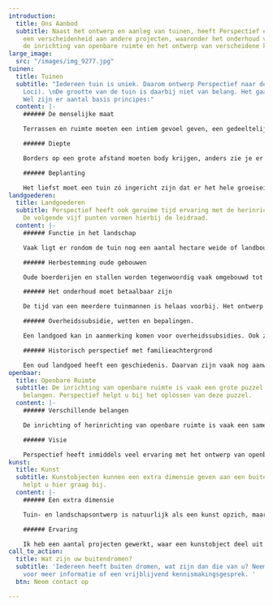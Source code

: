 ```yaml
---
introduction:
  title: Ons Aanbod
  subtitle: Naast het ontwerp en aanleg van tuinen, heeft Perspectief ervaring met
    een verscheidenheid aan andere projecten, waaronder het onderhoud van landgoederen,
    de inrichting van openbare ruimte en het ontwerp van verscheidene kunst concepten.
large_image:
  src: "/images/img_9277.jpg"
tuinen:
  title: Tuinen
  subtitle: "Iedereen tuin is uniek. Daarom ontwerp Perspectief naar de plek (Genus
    Loci). \nDe grootte van de tuin is daarbij niet van belang. Het gaat om uw ervaring.
    Wel zijn er aantal basis principes:"
  content: |-
    ###### De menselijke maat

    Terrassen en ruimte moeten een intiem gevoel geven, een gedeeltelijke beslotenheid en veiligheid.

    ###### Diepte

    Borders op een grote afstand moeten body krijgen, anders zie je er niets van. Borders van nabij hebben detaillering nodig zonder dat het priegelig wordt. Een tuin moet niet in een oogopslag te overzien zijn. Er moeten geheime of spannende ruimtes ontstaan.

    ###### Beplanting

    Het liefst moet een tuin zó ingericht zijn dat er het hele groeiseizoen iets bloeit. De kleuren moeten worden afgewisseld, maar ook de textuur van de plant. De groeiplaats speelt ook nog een rol - de lichtinval en grondsoort zijn van grote invloed.
landgoederen:
  title: Landgoederen
  subtitle: Perspectief heeft ook geruime tijd ervaring met de herinrichting van landgoederen.
    De volgende vijf punten vormen hierbij de leidraad.
  content: |-
    ###### Functie in het landschap

    Vaak ligt er rondom de tuin nog een aantal hectare weide of landbouwgrond met bijpassende singels, bosjes, en houtwallen.  De tuin moet niet vloeken met de omliggende cultuurgronden, maar moet samen tot een eenheid komen.

    ###### Herbestemming oude gebouwen

    Oude boerderijen en stallen worden tegenwoordig vaak omgebouwd tot kantoorruimtes of woonhuizen voor familieleden. De herinrichting van de omgeving is daarbij even belangrijk, zoals het uitzicht, de aanleg van een terras of het verbeteren van de toegangswegen.

    ###### Het onderhoud moet betaalbaar zijn

    De tijd van een meerdere tuinmannen is helaas voorbij. Het ontwerp moet dus zo ingericht zijn dat de eigenaar zijn landgoed goed kan onderhouden.

    ###### Overheidssubsidie, wetten en bepalingen.

    Een landgoed kan in aanmerking komen voor overheidssubsidies. Ook zijn er rood voor rood regelingen, pakketten voor het beheer voor weide gronden, houtwallen en poelen.  Het ontwerp dient hier rekening mee te houden.

    ###### Historisch perspectief met familieachtergrond

    Een oud landgoed heeft een geschiedenis. Daarvan zijn vaak nog aanwijzingen, zoals landschapsontwerpen en foto's, in de archieven terug te vinden. De kunst van deze projecten ligt vaak in een fris herontwerp, mogelijk gemaakt door het ruimere plantassortiment van tegenwoordig, maar met een duidelijk oogwenk naar het verleden.
openbaar:
  title: Openbare Ruimte
  subtitle: De inrichting van openbare ruimte is vaak een grote puzzel van verschillende
    belangen. Perspectief helpt u bij het oplossen van deze puzzel.
  content: |-
    ###### Verschillende belangen

    De inrichting of herinrichting van openbare ruimte is vaak een samenspel van verschillende belangen. De grond is eigendom van de gemeente of geeft het in beheer af aan een pachter, stichting of aan een vereniging. Bovendien is er vaak een bestemmingsplan, waaraan een ontwerper zich aan dient te houden. Ook de wensen en bedenken van omwonende tellen mee. Denk hierbij bijvoorbeeld aan geluid, licht en de bereikbaarheid.

    ###### Visie

    Perspectief heeft inmiddels veel ervaring met het ontwerp van openbare ruimte. Daarbij werk ik zowel individueel als in samenwerkingen met andere vakgenoten. Een visie staat hierbij centraal. Zo heeft het ontwerp van de Dorpsstraat in Diepenveen, als doel een landelijke uitstraling te creëren. De tuin van de moskee in Deventer heeft een duidelijke verwijzing naar het ontwerpschema van het Arabische grondplan.
kunst:
  title: Kunst
  subtitle: Kunstobjecten kunnen een extra dimensie geven aan een buitenruimte. Perspectief
    helpt u hier graag bij.
  content: |-
    ###### Een extra dimensie

    Tuin- en landschapsontwerp is natuurlijk als een kunst opzich, maar een speciaal ontworpen kunstobject kan vaak een extra dimensie toevoegen aan een tuin, landgoed of openbare ruimte. De objecten kunnen een esthetische toevoeging zijn aan het ontwerp of een blikvanger vormen aan de weg.

    ###### Ervaring

    Ik heb een aantal projecten gewerkt, waar een kunstobject deel uit kan maken van het geheel. Zo geven de Corte stalen schermen met uitsparingen gebaseerd op een print van Esscher een Nederlands tintje aan rustplaats aan de Loire. Ook heb ik een zitbank ontwerpen voor alle rustpunten in Salland.
call_to_action:
  title: Wat zijn uw buitendromen?
  subtitle: 'Iedereen heeft buiten dromen, wat zijn dan die van u? Neem contact op
    voor meer informatie of een vrijblijvend kennismakingsgesprek. '
  btn: Neem contact op

---
```


